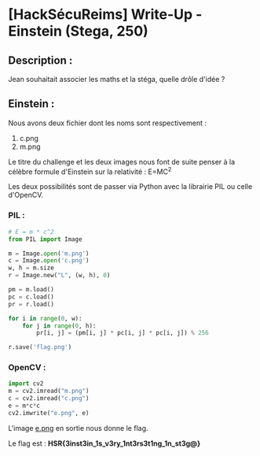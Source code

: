 # [HackSécuReims] Write-Up - Einstein (Stega, 250)

## Description :
Jean souhaitait associer les maths et la stéga, quelle drôle d'idée ?


## Einstein :

Nous avons deux fichier dont les noms sont respectivement :
1. c.png
2. m.png

Le titre du challenge et les deux images nous font de suite penser à la célèbre formule d'Einstein sur la relativité : E=MC<sup>2</sup>

Les deux possibilités sont de passer via Python avec la librairie PIL ou celle d'OpenCV.

### PIL :
```Python
# E = m * c^2
from PIL import Image

m = Image.open('m.png')
c = Image.open('c.png')
w, h = m.size
r = Image.new("L", (w, h), 0)

pm = m.load()
pc = c.load()
pr = r.load()

for i in range(0, w):
	for j in range(0, h):
		pr[i, j] = (pm[i, j] * pc[i, j] * pc[i, j]) % 256

r.save('flag.png')
```

### OpenCV :
```Python
import cv2
m = cv2.imread("m.png")
c = cv2.imread("c.png")
e = m*c*c
cv2.imwrite("e.png", e)
```

L'image [e.png](files/e.png) en sortie nous donne le flag.

Le flag est : **HSR{3inst3in_1s_v3ry_1nt3rs3t1ng_1n_st3g@}**

